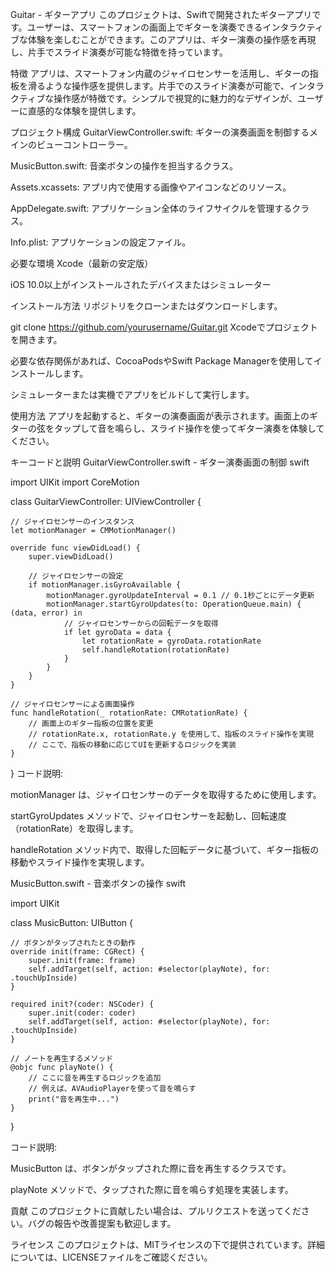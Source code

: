 Guitar - ギターアプリ
このプロジェクトは、Swiftで開発されたギターアプリです。ユーザーは、スマートフォンの画面上でギターを演奏できるインタラクティブな体験を楽しむことができます。このアプリは、ギター演奏の操作感を再現し、片手でスライド演奏が可能な特徴を持っています。

特徴
アプリは、スマートフォン内蔵のジャイロセンサーを活用し、ギターの指板を滑るような操作感を提供します。片手でのスライド演奏が可能で、インタラクティブな操作感が特徴です。シンプルで視覚的に魅力的なデザインが、ユーザーに直感的な体験を提供します。

プロジェクト構成
GuitarViewController.swift: ギターの演奏画面を制御するメインのビューコントローラー。

MusicButton.swift: 音楽ボタンの操作を担当するクラス。

Assets.xcassets: アプリ内で使用する画像やアイコンなどのリソース。

AppDelegate.swift: アプリケーション全体のライフサイクルを管理するクラス。

Info.plist: アプリケーションの設定ファイル。

必要な環境
Xcode（最新の安定版）

iOS 10.0以上がインストールされたデバイスまたはシミュレーター

インストール方法
リポジトリをクローンまたはダウンロードします。

git clone https://github.com/yourusername/Guitar.git
Xcodeでプロジェクトを開きます。

必要な依存関係があれば、CocoaPodsやSwift Package Managerを使用してインストールします。

シミュレーターまたは実機でアプリをビルドして実行します。

使用方法
アプリを起動すると、ギターの演奏画面が表示されます。画面上のギターの弦をタップして音を鳴らし、スライド操作を使ってギター演奏を体験してください。

キーコードと説明
GuitarViewController.swift - ギター演奏画面の制御
swift

import UIKit
import CoreMotion

class GuitarViewController: UIViewController {

    // ジャイロセンサーのインスタンス
    let motionManager = CMMotionManager()
    
    override func viewDidLoad() {
        super.viewDidLoad()
        
        // ジャイロセンサーの設定
        if motionManager.isGyroAvailable {
            motionManager.gyroUpdateInterval = 0.1 // 0.1秒ごとにデータ更新
            motionManager.startGyroUpdates(to: OperationQueue.main) { (data, error) in
                // ジャイロセンサーからの回転データを取得
                if let gyroData = data {
                    let rotationRate = gyroData.rotationRate
                    self.handleRotation(rotationRate)
                }
            }
        }
    }
    
    // ジャイロセンサーによる画面操作
    func handleRotation(_ rotationRate: CMRotationRate) {
        // 画面上のギター指板の位置を変更
        // rotationRate.x, rotationRate.y を使用して、指板のスライド操作を実現
        // ここで、指板の移動に応じてUIを更新するロジックを実装
    }
}
コード説明:

motionManager は、ジャイロセンサーのデータを取得するために使用します。

startGyroUpdates メソッドで、ジャイロセンサーを起動し、回転速度（rotationRate）を取得します。

handleRotation メソッド内で、取得した回転データに基づいて、ギター指板の移動やスライド操作を実現します。

MusicButton.swift - 音楽ボタンの操作
swift

import UIKit

class MusicButton: UIButton {

    // ボタンがタップされたときの動作
    override init(frame: CGRect) {
        super.init(frame: frame)
        self.addTarget(self, action: #selector(playNote), for: .touchUpInside)
    }

    required init?(coder: NSCoder) {
        super.init(coder: coder)
        self.addTarget(self, action: #selector(playNote), for: .touchUpInside)
    }

    // ノートを再生するメソッド
    @objc func playNote() {
        // ここに音を再生するロジックを追加
        // 例えば、AVAudioPlayerを使って音を鳴らす
        print("音を再生中...")
    }
}

コード説明:

MusicButton は、ボタンがタップされた際に音を再生するクラスです。

playNote メソッドで、タップされた際に音を鳴らす処理を実装します。

貢献
このプロジェクトに貢献したい場合は、プルリクエストを送ってください。バグの報告や改善提案も歓迎します。

ライセンス
このプロジェクトは、MITライセンスの下で提供されています。詳細については、LICENSEファイルをご確認ください。
